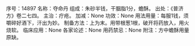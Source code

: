 序号：14897
名称：夺命丹
组成：朱砂半钱，干胭脂1分，蟾酥。
出处：《普济方》卷二七四。
主治：疔疮。
加减：None
功效：None
用法用量：每服1钱，须嚼碎好酒下，汗出为妙。
制备方法：上为末。用带根葱1根，破开将药放入，用火烧软。
临床应用：None
各家论述：None
用药禁忌：None
附注：方中蟾酥用量原缺。
